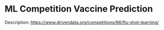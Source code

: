 # ML Competition Vaccine Prediction
Description: https://www.drivendata.org/competitions/66/flu-shot-learning/
